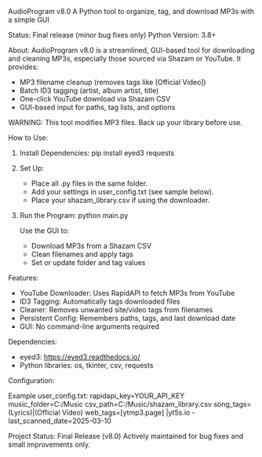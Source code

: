 AudioProgram v8.0
A Python tool to organize, tag, and download MP3s with a simple GUI

Status: Final release (minor bug fixes only)
Python Version: 3.8+

About:
AudioProgram v8.0 is a streamlined, GUI-based tool for downloading and cleaning MP3s, especially those sourced via Shazam or YouTube. It provides:

- MP3 filename cleanup (removes tags like [Official Video])
- Batch ID3 tagging (artist, album artist, title)
- One-click YouTube download via Shazam CSV
- GUI-based input for paths, tag lists, and options

WARNING: This tool modifies MP3 files. Back up your library before use.

How to Use:

1. Install Dependencies:
   pip install eyed3 requests

2. Set Up:
   - Place all .py files in the same folder.
   - Add your settings in user_config.txt (see sample below).
   - Place your shazam_library.csv if using the downloader.

3. Run the Program:
   python main.py

   Use the GUI to:
   - Download MP3s from a Shazam CSV
   - Clean filenames and apply tags
   - Set or update folder and tag values

Features:
- YouTube Downloader: Uses RapidAPI to fetch MP3s from YouTube
- ID3 Tagging: Automatically tags downloaded files
- Cleaner: Removes unwanted site/video tags from filenames
- Persistent Config: Remembers paths, tags, and last download date
- GUI: No command-line arguments required

Dependencies:
- eyed3: https://eyed3.readthedocs.io/
- Python libraries: os, tkinter, csv, requests

Configuration:

Example user_config.txt:
rapidapi_key=YOUR_API_KEY
music_folder=C:/Music
csv_path=C:/Music/shazam_library.csv
song_tags=(Lyrics)|(Official Video)
web_tags=[ytmp3.page] |yt5s.io -
last_scanned_date=2025-03-10

Project Status:
Final Release (v8.0)
Actively maintained for bug fixes and small improvements only.
